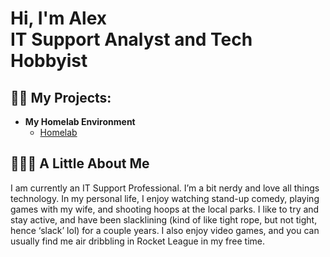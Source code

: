 <h1>Hi, I'm Alex <br/>IT Support Analyst and Tech Hobbyist</h1>

<h2>👨‍💻 My Projects:</h2>

- <b>My Homelab Environment</b>
  - [Homelab](https://github.com/cachemeh/homelab)

<h2>🙋🏼‍♂️ A Little About Me</h2>

I am currently an IT Support Professional.  I’m a bit nerdy and love all things technology.  In my personal life, I enjoy watching stand-up comedy, playing games with my wife, and shooting hoops at the local parks.  I like to try and stay active, and have been slacklining (kind of like tight rope, but not tight, hence ‘slack’ lol) for a couple years.  I also enjoy video games, and you can usually find me air dribbling in Rocket League in my free time.
